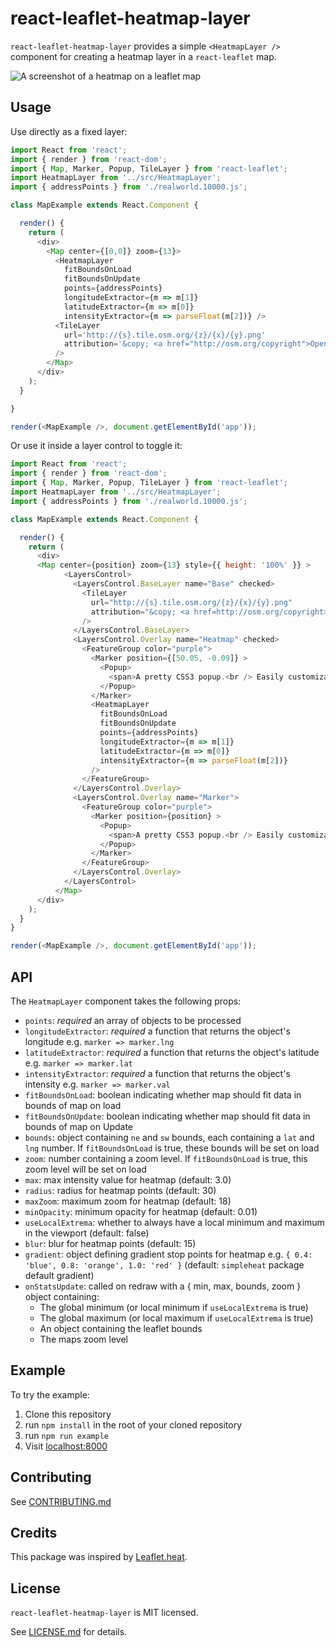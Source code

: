 # react-leaflet-heatmap-layer

`react-leaflet-heatmap-layer` provides a simple `<HeatmapLayer />` component for creating a heatmap layer in a `react-leaflet` map.

![A screenshot of a heatmap on a leaflet map](../master/screenshot.jpg?raw=true)

## Usage

Use directly as a fixed layer:

```js
import React from 'react';
import { render } from 'react-dom';
import { Map, Marker, Popup, TileLayer } from 'react-leaflet';
import HeatmapLayer from '../src/HeatmapLayer';
import { addressPoints } from './realworld.10000.js';

class MapExample extends React.Component {

  render() {
    return (
      <div>
        <Map center={[0,0]} zoom={13}>
          <HeatmapLayer
            fitBoundsOnLoad
            fitBoundsOnUpdate
            points={addressPoints}
            longitudeExtractor={m => m[1]}
            latitudeExtractor={m => m[0]}
            intensityExtractor={m => parseFloat(m[2])} />
          <TileLayer
            url='http://{s}.tile.osm.org/{z}/{x}/{y}.png'
            attribution='&copy; <a href="http://osm.org/copyright">OpenStreetMap</a> contributors'
          />
        </Map>
      </div>
    );
  }

}

render(<MapExample />, document.getElementById('app'));
```

Or use it inside a layer control to toggle it:

```js
import React from 'react';
import { render } from 'react-dom';
import { Map, Marker, Popup, TileLayer } from 'react-leaflet';
import HeatmapLayer from '../src/HeatmapLayer';
import { addressPoints } from './realworld.10000.js';

class MapExample extends React.Component {

  render() {
    return (
      <div>
      <Map center={position} zoom={13} style={{ height: '100%' }} >
            <LayersControl>
              <LayersControl.BaseLayer name="Base" checked>
                <TileLayer
                  url="http://{s}.tile.osm.org/{z}/{x}/{y}.png"
                  attribution="&copy; <a href=http://osm.org/copyright>OpenStreetMap</a> contributors"
                />
              </LayersControl.BaseLayer>
              <LayersControl.Overlay name="Heatmap" checked>
                <FeatureGroup color="purple">
                  <Marker position={[50.05, -0.09]} >
                    <Popup>
                      <span>A pretty CSS3 popup.<br /> Easily customizable. </span>
                    </Popup>
                  </Marker>
                  <HeatmapLayer
                    fitBoundsOnLoad
                    fitBoundsOnUpdate
                    points={addressPoints}
                    longitudeExtractor={m => m[1]}
                    latitudeExtractor={m => m[0]}
                    intensityExtractor={m => parseFloat(m[2])}
                  />
                </FeatureGroup>
              </LayersControl.Overlay>
              <LayersControl.Overlay name="Marker">
                <FeatureGroup color="purple">
                  <Marker position={position} >
                    <Popup>
                      <span>A pretty CSS3 popup.<br /> Easily customizable. </span>
                    </Popup>
                  </Marker>
                </FeatureGroup>
              </LayersControl.Overlay>
            </LayersControl>
          </Map>
      </div>
    );
  }
}

render(<MapExample />, document.getElementById('app'));
```


## API

The `HeatmapLayer` component takes the following props:

- `points`: *required* an array of objects to be processed
- `longitudeExtractor`: *required* a function that returns the object's longitude e.g. `marker => marker.lng`
- `latitudeExtractor`: *required* a function that returns the object's latitude e.g. `marker => marker.lat`
- `intensityExtractor`: *required* a function that returns the object's intensity e.g. `marker => marker.val`
- `fitBoundsOnLoad`: boolean indicating whether map should fit data in bounds of map on load
- `fitBoundsOnUpdate`: boolean indicating whether map should fit data in bounds of map on Update
- `bounds`: object containing `ne` and `sw` bounds, each containing a `lat` and `lng` number. If `fitBoundsOnLoad` is
true, these bounds will be set on load
- `zoom`: number containing a zoom level. If `fitBoundsOnLoad` is true, this zoom level will be set on load
- `max`: max intensity value for heatmap (default: 3.0)
- `radius`: radius for heatmap points (default: 30)
- `maxZoom`: maximum zoom for heatmap (default: 18)
- `minOpacity`: minimum opacity for heatmap (default: 0.01)
- `useLocalExtrema`: whether to always have a local minimum and maximum in the viewport (default: false)
- `blur`: blur for heatmap points (default: 15)
- `gradient`: object defining gradient stop points for heatmap e.g. `{ 0.4: 'blue', 0.8: 'orange', 1.0: 'red' }` (default: `simpleheat` package default gradient)
- `onStatsUpdate`: called on redraw with a { min, max, bounds, zoom } object containing:
  - The global minimum (or local minimum if `useLocalExtrema` is true)
  - The global maximum (or local maximum if `useLocalExtrema` is true)
  - An object containing the leaflet bounds
  - The maps zoom level

## Example

To try the example:

1. Clone this repository
2. run `npm install` in the root of your cloned repository
3. run `npm run example`
4. Visit [localhost:8000](http://localhost:8000)

## Contributing

See [CONTRIBUTING.md](https://www.github.com/OpenGov/react-leaflet-heatmap-layer/blob/master/CONTRIBUTING.md)

## Credits

This package was inspired by [Leaflet.heat](https://github.com/Leaflet/Leaflet.heat).

## License

`react-leaflet-heatmap-layer` is MIT licensed.

See [LICENSE.md](https://www.github.com/OpenGov/react-leaflet-heatmap-layer/blob/master/LICENSE.md) for details.
